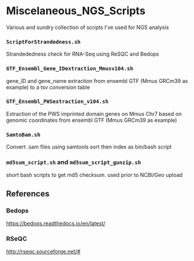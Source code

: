 # Miscelaneous_NGS_Scripts
Various and sundry collection of scripts I've used for NGS analysis  


### `ScriptForStrandedness.sh`
Strandededness check for RNA-Seq using ReSQC and Bedops  

### `GTF_Ensembl_Gene_IDextraction_Mmusv104.sh`
gene_ID and gene_name extraction from ensembl GTF (Mmus GRCm39 as example) to a tsv conversion table  

### `GTF_Ensembl_PWSextraction_v104.sh`
Extraction of the PWS imprinted domain genes on Mmus Chr7 based on genomic coordinates from ensembl GTF (Mmus GRCm39 as example)  

### `SamtoBam.sh`
Convert .sam files using samtools sort then index as bin/bash script

### `md5sum_script.sh` and `md5sum_script_gunzip.sh`
short bash scripts to get md5 checksum. used prior to NCBI/Geo upload  

## References  

### Bedops
https://bedops.readthedocs.io/en/latest/  
### RSeQC
http://rseqc.sourceforge.net/#  


